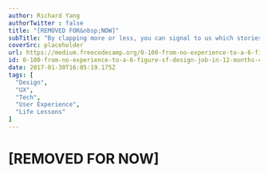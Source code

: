 ```yaml
---
author: Richard Yang
authorTwitter : false
title: "[REMOVED FOR&nbsp;NOW]"
subTitle: "By clapping more or less, you can signal to us which stories really stand out...."
coverSrc: placeholder
url: https://medium.freecodecamp.org/0-100-from-no-experience-to-a-6-figure-sf-design-job-in-12-months-cd7546034077
id: 0-100-from-no-experience-to-a-6-figure-sf-design-job-in-12-months-cd7546034077
date: 2017-01-30T16:05:19.175Z
tags: [
  "Design",
  "UX",
  "Tech",
  "User Experience",
  "Life Lessons"
]
---
```

# [REMOVED FOR NOW]
